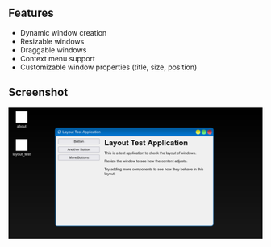<!-- image.png -->
## Features
- Dynamic window creation
- Resizable windows
- Draggable windows
- Context menu support
- Customizable window properties (title, size, position)

## Screenshot
![screenshot](https://raw.githubusercontent.com/haigoux/windows/refs/heads/main/image.png)